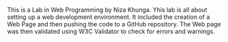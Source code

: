 This is a Lab in Web Programming by Niza Khunga.
Yhis lab is all about setting up a web development environment. It included the creation of a Web Page and then pushing the code to a GitHub repository. The Web page was then validated using W3C Validator to check for errors and warnings.
 
 
